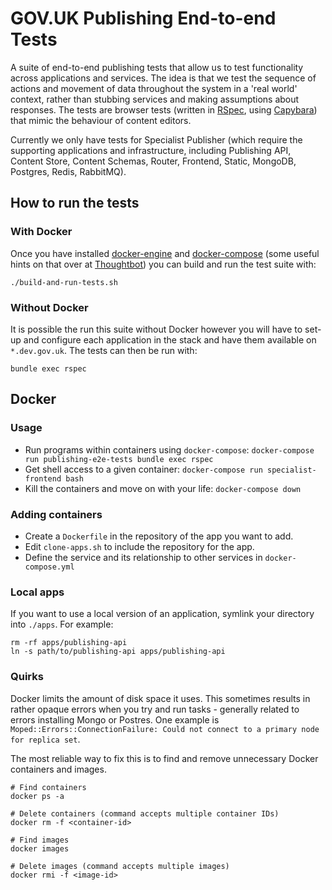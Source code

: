 # GOV.UK Publishing End-to-end Tests

A suite of end-to-end publishing tests that allow us to test functionality
across applications and services. The idea is that we test the sequence of
actions and movement of data throughout the system in a 'real world' context,
rather than stubbing services and making assumptions about responses. The tests
are browser tests (written in [RSpec](http://rspec.info/), using
[Capybara](https://github.com/teamcapybara/capybara)) that mimic the behaviour
of content editors.

Currently we only have tests for Specialist Publisher (which require the
supporting applications and infrastructure, including Publishing API,
Content Store, Content Schemas, Router, Frontend, Static, MongoDB, Postgres,
Redis, RabbitMQ).

## How to run the tests

### With Docker

Once you have installed [docker-engine][docker-engine] and
[docker-compose][docker-compose] (some useful hints on that over at
[Thoughtbot][install-docker]) you can build and run the test suite with:

```
./build-and-run-tests.sh
```

### Without Docker

It is possible the run this suite without Docker however you will have to
set-up and configure each application in the stack and have them available
on `*.dev.gov.uk`. The tests can then be run with:

```
bundle exec rspec
```

## Docker

### Usage

- Run programs within containers using `docker-compose`:
  `docker-compose run publishing-e2e-tests bundle exec rspec`
- Get shell access to a given container: `docker-compose run specialist-frontend bash`
- Kill the containers and move on with your life: `docker-compose down`

### Adding containers

- Create a `Dockerfile` in the repository of the app you want to add.
- Edit `clone-apps.sh` to include the repository for the app.
- Define the service and its relationship to other services in
  `docker-compose.yml`

### Local apps

If you want to use a local version of an application, symlink your
directory into `./apps`. For example:
```
rm -rf apps/publishing-api
ln -s path/to/publishing-api apps/publishing-api
```

### Quirks

Docker limits the amount of disk space it uses. This sometimes results in
rather opaque errors when you try and run tasks - generally related to
errors installing Mongo or Postres. One example is
`Moped::Errors::ConnectionFailure: Could not connect to a primary node for
replica set`.

The most reliable way to fix this is to find and remove unnecessary Docker
containers and images.

```
# Find containers
docker ps -a

# Delete containers (command accepts multiple container IDs)
docker rm -f <container-id>

# Find images
docker images

# Delete images (command accepts multiple images)
docker rmi -f <image-id>
```



[docker-compose]: https://docs.docker.com/compose/
[docker-engine]: https://www.docker.com/products/docker-engine
[install-docker]: https://robots.thoughtbot.com/rails-on-docker
